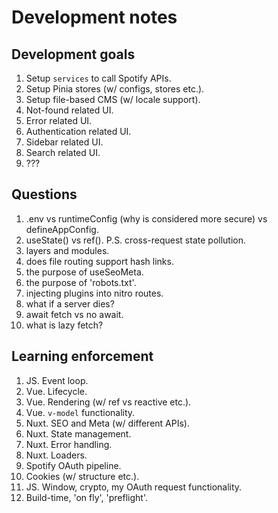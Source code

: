 # Development notes

## Development goals

1. Setup `services` to call Spotify APIs.
2. Setup Pinia stores (w/ configs, stores etc.).
3. Setup file-based CMS (w/ locale support).
4. Not-found related UI.
5. Error related UI.
6. Authentication related UI.
7. Sidebar related UI.
8. Search related UI.
9. ???

## Questions

1. .env vs runtimeConfig (why is considered more secure) vs defineAppConfig.
2. useState() vs ref(). P.S. cross-request state pollution.
3. layers and modules.
4. does file routing support hash links.
5. the purpose of useSeoMeta.
6. the purpose of 'robots.txt'.
7. injecting plugins into nitro routes.
8. what if a server dies?
9. await fetch vs no await.
10. what is lazy fetch?

## Learning enforcement

1. JS. Event loop.
2. Vue. Lifecycle.
3. Vue. Rendering (w/ ref vs reactive etc.).
4. Vue. `v-model` functionality.
5. Nuxt. SEO and Meta (w/ different APIs).
6. Nuxt. State management.
7. Nuxt. Error handling.
8. Nuxt. Loaders.
9. Spotify OAuth pipeline.
10. Cookies (w/ structure etc.).
11. JS. Window, crypto, my OAuth request functionality.
12. Build-time, 'on fly', 'preflight'.
